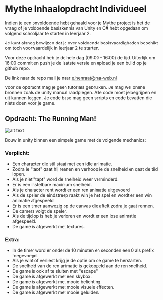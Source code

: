 # Mythe Inhaalopdracht Individueel

Indien je een onvoldoende hebt gehaald voor je Mythe project is het de vraag of je voldoende basiskennis van Unity en C# hebt opgedaan om volgend schooljaar te starten in leerjaar 2.

Je kunt alsnog bewijzen dat je over voldoende basisvaardigheden beschikt om toch voorwaardelijk in leerjaar 2 te starten.

Voor deze opdracht heb je de hele dag (09:00 - 16:00) de tijd. Uiterlijk om 16:00 commit en push je de laatste versie en upload je een build op je github repo.

De link naar de repo mail je naar 
[e.henraat@ma-web.nl](e.henraat@ma-web.nl)

Voor de opdracht mag je geen tutorials gebruiken. Je mag wel online bronnen zoals de unity manual raadplegen. Alle code moet je begrijpen en uit kunnen leggen. Je code base mag geen scripts en code bevatten die niets doen voor je game.

## Opdracht: The Running Man!

![alt text](gfx/runner.gif)

Bouw in unity binnen een simpele game met de volgende mechanics:

### Verplicht:

* Een character die stil staat met een idle animatie.
* Zodra je "tapt" gaat hij rennen en verhoog je de snelheid en gaat de tijd lopen.
* Als je niet "tapt" word de snelheid weer verminderd.
* Er is een instelbare maximum snelheid.
* Als je character rent wordt er een ren animatie uitgevoerd. 
* Als de speler de eindstreep raakt win je het spel en wordt er een win animatie afgespeeld
* Er is een timer aanwezig op de canvas die aftelt zodra je gaat rennen.
* De camera volgt de speler.
* Als de tijd op is heb je verloren en wordt er een lose animatie afgespeeld.
* De game is afgewerkt met textures.

### Extra:

* In de timer word er onder de 10 minuten en seconden een 0 als prefix toegevoegd.
* Als je wint of verliest krijg je de optie om de game te herstarten.
* De snelheid van de ren animatie is gekoppeld aan de ren snelheid.
* De game is ook af te sluiten met "escape".
* De game is afgewerkt met een skybox.
* De game is afgewerkt met mooie belichting.
* De game is afgewerkt met mooie visuele effecten.
* De game is afgewerkt met mooie geluiden.

